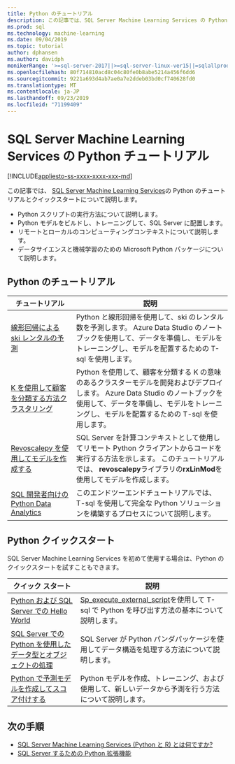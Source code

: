 ```yaml
---
title: Python のチュートリアル
description: この記事では、SQL Server Machine Learning Services の Python チュートリアルについて説明します。 Python スクリプトの実行方法について説明します。 Python モデルをビルドし、トレーニングして、SQL Server に配置します。 リモートとローカルのコンピューティングコンテキストについて説明します。 データサイエンスと機械学習のための Microsoft Python パッケージについて説明します。
ms.prod: sql
ms.technology: machine-learning
ms.date: 09/04/2019
ms.topic: tutorial
author: dphansen
ms.author: davidph
monikerRange: '>=sql-server-2017||>=sql-server-linux-ver15||=sqlallproducts-allversions'
ms.openlocfilehash: 80f714810acd8c04c80fe0b8abe5214a456f6dd6
ms.sourcegitcommit: 9221a693d4ab7ae0a7e2ddeb03bd0cf740628fd0
ms.translationtype: MT
ms.contentlocale: ja-JP
ms.lasthandoff: 09/23/2019
ms.locfileid: "71199409"
---
```

# <a name="python-tutorials-for-sql-server-machine-learning-services"></a>SQL Server Machine Learning Services の Python チュートリアル
[!INCLUDE[appliesto-ss-xxxx-xxxx-xxx-md](../../includes/appliesto-ss-xxxx-xxxx-xxx-md.md)]

この記事では、 [SQL Server Machine Learning Services](../install/sql-machine-learning-services-windows-install.md)の Python のチュートリアルとクイックスタートについて説明します。

+ Python スクリプトの実行方法について説明します。
+ Python モデルをビルドし、トレーニングして、SQL Server に配置します。
+ リモートとローカルのコンピューティングコンテキストについて説明します。
+ データサイエンスと機械学習のための Microsoft Python パッケージについて説明します。

<a name="bkmk_pythontutorials"></a>

## <a name="python-tutorials"></a>Python のチュートリアル

| チュートリアル | 説明 |
|-|-|
| [線形回帰による ski レンタルの予測](python-ski-rental-linear-regression.md) | Python と線形回帰を使用して、ski のレンタル数を予測します。 Azure Data Studio のノートブックを使用して、データを準備し、モデルをトレーニングし、モデルを配置するための T-sql を使用します。 |
| [K を使用して顧客を分類する方法クラスタリング](python-clustering-model.md) | Python を使用して、顧客を分類する K の意味のあるクラスターモデルを開発およびデプロイします。 Azure Data Studio のノートブックを使用して、データを準備し、モデルをトレーニングし、モデルを配置するための T-sql を使用します。 |
| [Revoscalepy を使用してモデルを作成する](use-python-revoscalepy-to-create-model.md) | SQL Server を計算コンテキストとして使用してリモート Python クライアントからコードを実行する方法を示します。 このチュートリアルでは、 **revoscalepy**ライブラリの**rxLinMod**を使用してモデルを作成します。 |
| [SQL 開発者向けの Python Data Analytics](sqldev-in-database-python-for-sql-developers.md) | このエンドツーエンドチュートリアルでは、T-sql を使用して完全な Python ソリューションを構築するプロセスについて説明します。 |

## <a name="python-quickstarts"></a>Python クイックスタート

SQL Server Machine Learning Services を初めて使用する場合は、Python のクイックスタートを試すこともできます。

| クイック スタート | 説明 |
|-|-|
| [Python および SQL Server での Hello World](quickstart-python-create-script.md) | [Sp_execute_external_script](../../relational-databases/system-stored-procedures/sp-execute-external-script-transact-sql.md)を使用して T-sql で Python を呼び出す方法の基本について説明します。 |
| [SQL Server での Python を使用したデータ型とオブジェクトの処理](quickstart-python-data-structures.md) | SQL Server が Python パンダパッケージを使用してデータ構造を処理する方法について説明します。 |
| [Python で予測モデルを作成してスコア付けする](quickstart-python-train-score-model.md) | Python モデルを作成、トレーニング、および使用して、新しいデータから予測を行う方法について説明します。 |

## <a name="next-steps"></a>次の手順

+ [SQL Server Machine Learning Services (Python と R) とは何ですか?](../what-is-sql-server-machine-learning.md)
+ [SQL Server するための Python 拡張機能](../concepts/extension-python.md)